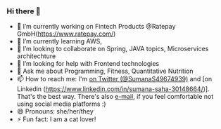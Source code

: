 ### Hi there 👋

<!-- **sumanas27/sumanas27** is a ✨ _special_ ✨ repository because its `README.md` (this file) appears on your GitHub profile. -->

- 🔭 I’m currently working on Fintech Products @Ratepay GmbH(https://www.ratepay.com/)
- 🌱 I’m currently learning AWS, 
- 👯 I’m looking to collaborate on Spring, JAVA topics, Microservices architechture
- 🤔 I’m looking for help with Frontend technologies
- 💬 Ask me about Programming, Fitness, Quantitative Nutrition
- 📫 How to reach me: I'm [on Twitter (@SumanaS49674939)](https://twitter.com/SumanaS49674939) and [on Linkedin (https://www.linkedin.com/in/sumana-saha-30148664/)]. That's the best way. There's also [e-mail](mailto:sumanas27@gmail.com), if you feel comfortable not using social media platforms :)
- 😄 Pronouns: she/her/they
- ⚡ Fun fact: I am a cat lover! 


